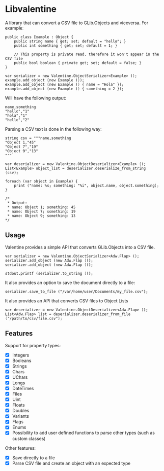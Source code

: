 # Libvalentine

A library that can convert a CSV file to GLib.Objects and viceversa. For example:

```vala
public class Example : Object {
    public string name { get; set; default = "hello"; }
    public int something { get; set; default = 1; }
    
    // This property is private read, therefore it won't appear in the CSV file
    public bool boolean { private get; set; default = false; }
}

var serializer = new Valentine.ObjectSerializer<Example> ();
example.add_object (new Example ());
example.add_object (new Example () { name = "Hola" });
example.add_object (new Example () { something = 2 });
```

Will have the following output:

```csv
name,something
"hello","1"
"hola","1"
"hello","2"
```

Parsing a CSV text is done in the following way:

```vala
string csv = """name,something
"Object 1,"45"
"Object 7","19"
"Object 9","13"
"""

var deserializer = new Valentine.ObjectDeserializer<Example> ();
List<Example> object_list = deserializer.deserialize_from_string (csv);

foreach (var object in Example) {
    print ("name: %s; something: "%i", object.name, object.something);
}

/*
 * Output:
 * name: Object 1; something: 45
 * name: Object 7; something: 19
 * name: Object 9; something: 13
*/
```

## Usage

Valentine provides a simple API that converts GLib.Objects into a CSV file.

```vala
var serializer = new Valentine.ObjectSerializer<Adw.Flap> ();
serializer.add_object (new Adw.Flap ());
serializer.add_object (new Adw.Flap ());

stdout.printf (serializer.to_string ());
```

It also provides an option to save the document directly to a file:
```vala
serializer.save_to_file ("/var/home/user/Documents/my_file.csv");
```

It also provides an API that converts CSV files to Object Lists

```vala
var deserializer = new Valentine.ObjectDeserializer<Adw.Flap> ();
List<Adw.Flap> list = deserializer.deserializer_from_file ("/path/to/csv/file.csv");
```

## Features

Support for property types:

- [x] Integers
- [x] Booleans
- [x] Strings
- [x] Chars
- [x] UChars
- [x] Longs
- [X] DateTimes
- [x] Files
- [x] Uint
- [x] Floats
- [x] Doubles
- [X] Variants
- [x] Flags
- [x] Enums
- [x] Possibility to add user defined functions to parse other types (such as custom classes)

Other features:

- [x] Save directly to a file
- [x] Parse CSV file and create an object with an expected type
